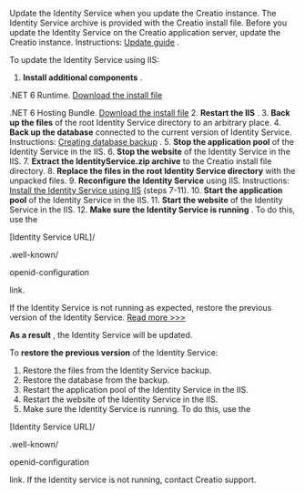 


 Update the Identity Service when you update the Creatio instance. The Identity Service archive is provided with the Creatio install file. Before you update the Identity Service on the Creatio application server, update the Creatio instance. Instructions:
 [Update guide](https://academy.creatio.com/docs/release/update-guide/update-guide) 
 .
 



 To update the Identity Service using IIS:
 


1. **Install additional components** 
 .
 



 .NET 6 Runtime.
 [Download the install file](https://dotnet.microsoft.com/en-us/download/dotnet/6.0) 




 .NET 6 Hosting Bundle.
 [Download the install file](https://dotnet.microsoft.com/en-us/download/dotnet/thank-you/runtime-aspnetcore-6.0.14-windows-hosting-bundle-installer)
2. **Restart the IIS** 
 .
3. **Back up the files** 
 of the root Identity Service directory to an arbitrary place.
4. **Back up the database** 
 connected to the current version of Identity Service. Instructions:
 [Creating database backup](https://academy.creatio.com/docs/release/update-guide/update-guide#title-143-2) 
 .
5. **Stop the application pool** 
 of the Identity Service in the IIS.
6. **Stop the website** 
 of the Identity Service in the IIS.
7. **Extract the IdentityService.zip archive** 
 to the Creatio install file directory.
8. **Replace the files in the root Identity Service directory** 
 with the unpacked files.
9. **Reconfigure the Identity Service** 
 using IIS. Instructions:
 [Install the Identity Service using IIS](https://academy.creatio.com/documents?id=2466&anchor=title-2002-5) 
 (steps 7-11).
10. **Start the application pool** 
 of the Identity Service in the IIS.
11. **Start the website** 
 of the Identity Service in the IIS.
12. **Make sure the Identity Service is running** 
 . To do this, use the
 
 [Identity Service URL]/
 
 .well-known/
 
 openid-configuration
 
 link.
 



 If the Identity Service is not running as expected, restore the previous version of the Identity Service.
 [Read more >>>](#title-roll_back_changes)



**As a result** 
 , the Identity Service will be updated.
 




 To
 **restore the previous version** 
 of the Identity Service:
 


1. Restore the files from the Identity Service backup.
2. Restore the database from the backup.
3. Restart the application pool of the Identity Service in the IIS.
4. Restart the website of the Identity Service in the IIS.
5. Make sure the Identity Service is running. To do this, use the
 
 [Identity Service URL]/
 
 .well-known/
 
 openid-configuration
 
 link. If the Identity service is not running, contact Creatio support.




